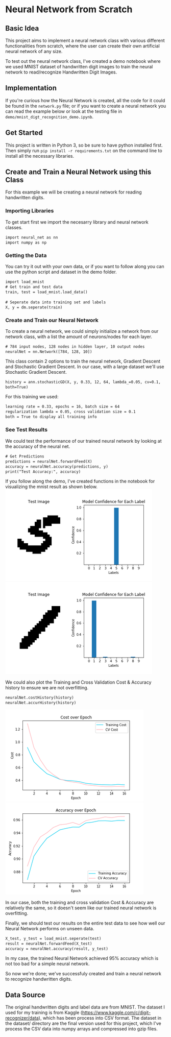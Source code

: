 # Neural Network from Scratch

## Basic Idea
This project aims to implement a neural network class with various different functionalities from scratch, where the user can create their own artificial neural network of any size.

To test out the neural network class, I've created a demo notebook where we used MNIST dataset of handwritten digit images to train the neural network to read/recognize Handwritten Digit Images.

## Implementation
If you're curious how the Neural Network is created, all the code for it could be found in the ```network.py``` file; or if you want to create a neural network you can read the example below or look at the testing file in ```demo/mnist_digt_recognition_demo.ipynb```.

## Get Started
This project is written in Python 3, so be sure to have python installed first. Then simply run `pip install -r requirements.txt` on the command line to install all the necessary libraries.

## Create and Train a Neural Network using this Class
For this example we will be creating a neural network for reading handwritten digits.
### Importing Libraries
To get start first we import the necesarry library and neural network classes.
```
import neural_net as nn
import numpy as np
```
### Getting the Data
You can try it out with your own data, or if you want to follow along you can use the python script and dataset in the demo folder.
```
import load_mnist
# Get train and test data
train, test = load_mnist.load_data()

# Seperate data into training set and labels
X, y = dm.seperate(train)
```
### Create and Train our Neural Network
To create a neural network, we could simply initialize a network from our network class, with a list the amount of neurons/nodes for each layer.
```
# 784 input nodes, 128 nodes in hidden layer, 10 output nodes
neuralNet = nn.Network([784, 128, 10])
```
This class contain 2 options to train the neural network, Gradient Descent and Stochastic Gradient Descent. In our case, with a large dataset we'll use Stochastic Gradient Descent.
```
history = ann.stochasticGD(X, y, 0.33, 12, 64, lambda_=0.05, cv=0.1, both=True) 
```
For this training we used:
```
learning rate = 0.33, epochs = 16, batch size = 64
regularization lambda = 0.05, cross validation size = 0.1
both = True to display all training info
```
### See Test Results
We could test the performance of our trained neural network by looking at the accuracy of the neural net.
```
# Get Predictions
predictions = neuralNet.forwardFeed(X)
accuracy = neuralNet.accuracy(predictions, y)
print("Test Accuracy:", accuracy)
```

If you follow along the demo, I've created functions in the notebook for visualizing the mnist result as shown below.
![alt text 1](https://github.com/jwCheng28/Neural-Network-From-Scratch/blob/master/pics/img_confidence_407.png) ![alt text 2](https://github.com/jwCheng28/Neural-Network-From-Scratch/blob/master/pics/img_confidence_52081.png)

We could also plot the Training and Cross Validation Cost & Accuracy history to ensure we are not overfitting.
```
neuralNet.costHistory(history)
neuralNet.accurHistory(history)
```
![alt text 1](https://github.com/jwCheng28/Neural-Network-From-Scratch/blob/master/pics/history_new.png) ![alt text 2](https://github.com/jwCheng28/Neural-Network-From-Scratch/blob/master/pics/accur_hist.png)

In our case, both the training and cross validation Cost & Accuracy are relatively the same, so it doesn't seem like our trained neural network is overfitting.

Finally, we should test our results on the entire test data to see how well our Neural Network performs on unseen data.
```
X_test, y_test = load_mnist.seperate(test)
result = neuralNet.forwardFeed(X_test)
accuracy = neuralNet.accuracy(result, y_test)
```
In my case, the trained Neural Network achieved 95% accuracy which is not too bad for a simple neural network.

So now we're done; we've successfuly created and train a neural network to recognize handwritten digits.

## Data Source
The original handwritten digits and label data are from MNIST. The dataset I used for my training is from Kaggle (https://www.kaggle.com/c/digit-recognizer/data), which has been process into CSV format. The dataset in the dataset/ directory are the final version used for this project, which I've process the CSV data into numpy arrays and compressed into gzip files.
